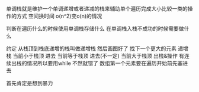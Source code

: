 单调栈就是维护一个单调递增或者递减的栈来辅助单个遍历完成大小比较一类的操作的方式
空间换时间 o(n^2)变o(n)的情况

判断在遍历什么的时候使用单调栈存储什么
在单调栈入栈不成功的时候需要做什么


约定 
从栈顶到栈底递增的栈叫做递增栈 然后画图好了
找下一个更大的元素 递增栈
当前小于栈顶 进去
当前等于栈顶 进去(不一定)
当前大于栈顶 出栈&操作 
有连续出栈的情况所以要用while 不然就错了
数组第一个元素要在遍历开始前先塞进去

首先肯定是想到暴力
